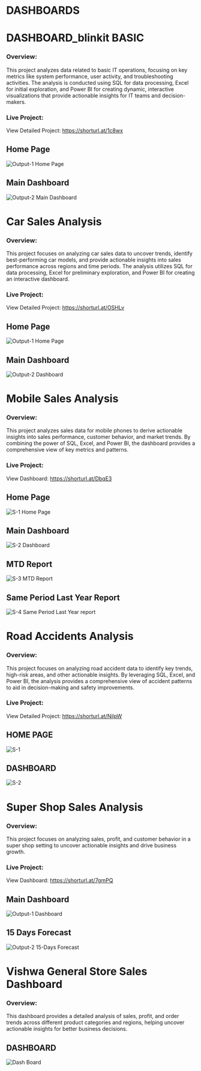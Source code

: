 # DASHBOARDS
# DASHBOARD_blinkit BASIC
### Overview:
This project analyzes data related to basic IT operations, focusing on key metrics like system performance, user activity, and troubleshooting activities. The analysis is conducted using SQL for data processing, Excel for initial exploration, and Power BI for creating dynamic, interactive visualizations that provide actionable insights for IT teams and decision-makers.

### Live Project:
View Detailed Project: https://shorturl.at/1c8wx

## Home Page
![Output-1 Home Page](https://github.com/user-attachments/assets/1540a612-a168-4df0-99d8-a044ec4bb928)

## Main Dashboard
![Output-2 Main Dashboard](https://github.com/user-attachments/assets/4314f2d9-1659-4dee-9d1a-61a3273abbb0)


# Car Sales Analysis
### Overview:
This project focuses on analyzing car sales data to uncover trends, identify best-performing car models, and provide actionable insights into sales performance across regions and time periods. The analysis utilizes SQL for data processing, Excel for preliminary exploration, and Power BI for creating an interactive dashboard.

### Live Project:  
View Detailed Project: https://shorturl.at/OSHLv

## Home Page
![Output-1 Home Page](https://github.com/user-attachments/assets/7789ef88-d0ac-4ba3-8cd5-db6608651b43)

## Main Dashboard
![Output-2  Dashboard](https://github.com/user-attachments/assets/45b9afa1-0871-416d-9ab4-2c215f8672e8)


 # Mobile Sales Analysis
### Overview:  
This project analyzes sales data for mobile phones to derive actionable insights into sales performance, customer behavior, and market trends. By combining the power of SQL, Excel, and Power BI, the dashboard provides a comprehensive view of key metrics and patterns.

### Live Project:  
View Dashboard: https://shorturl.at/DbqE3

## Home Page
![S-1 Home Page](https://github.com/user-attachments/assets/7b190f94-9415-49ef-9d38-7a145cc7698a)

## Main Dashboard
![S-2 Dashboard](https://github.com/user-attachments/assets/b6197f97-612d-4a9e-99c5-cf5c7ceee244)

## MTD Report
![S-3 MTD Report](https://github.com/user-attachments/assets/b87d45fe-4452-4902-b183-f8ae4988eb69)

## Same Period Last Year Report
![S-4 Same Period Last Year report](https://github.com/user-attachments/assets/f88eeb6d-e093-4efc-9880-777c170a4392)


# Road Accidents Analysis
### Overview:
This project focuses on analyzing road accident data to identify key trends, high-risk areas, and other actionable insights. By leveraging SQL, Excel, and Power BI, the analysis provides a comprehensive view of accident patterns to aid in decision-making and safety improvements.

### Live Project:  
View Detailed Project: https://shorturl.at/NilpW

## HOME PAGE
![S-1](https://github.com/user-attachments/assets/185d787b-f6cc-434a-a1da-eb3841a04a73)

## DASHBOARD
![S-2](https://github.com/user-attachments/assets/4ed36642-b704-4053-a855-8c938512d7f6)


# Super Shop Sales Analysis
### Overview:
This project focuses on analyzing sales, profit, and customer behavior in a super shop setting to uncover actionable insights and drive business growth.

### Live Project:
View Dashboard: https://shorturl.at/7gmPQ

## Main Dashboard
![Output-1 Dashboard](https://github.com/user-attachments/assets/ab2945d9-eabe-404e-8d19-08fb73f01f65)

## 15 Days Forecast
![Output-2 15-Days Forecast](https://github.com/user-attachments/assets/dc9bf103-f9c8-459d-ac5c-7f51fa40bd13)


# Vishwa General Store Sales Dashboard
### Overview:  
This dashboard provides a detailed analysis of sales, profit, and order trends across different product categories and regions, helping uncover actionable insights for better business decisions.

## DASHBOARD
![Dash Board](https://github.com/user-attachments/assets/151ffbc7-c001-47e6-a992-6ec515335b87)

